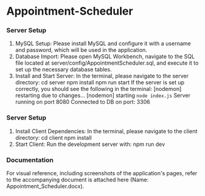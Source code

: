 # Appointment-Scheduler

### Server Setup

1. MySQL Setup:
   Please install MySQL and configure it with a username and password, which will be used in the application.
2. Database Import:
   Please open MySQL Workbench, navigate to the SQL file located at server/config/AppointmentScheduler.sql, and execute it to set up the necessary database tables.
3. Install and Start Server:
   In the terminal, please navigate to the server directory: cd server
   npm install
   npm run start
   If the server is set up correctly, you should see the following in the terminal:
   [nodemon] restarting due to changes...
   [nodemon] starting `node index.js`
   Server running on port 8080
   Connected to DB on port: 3306

### Server Setup

1. Install Client Dependencies:
   In the terminal, please navigate to the client directory: cd client
   npm install
2. Start Client:
   Run the development server with: npm run dev

### Documentation

For visual reference, including screenshots of the application's pages, refer to the accompanying document is attached here
(Name: Appointment_Scheduler.docx).
